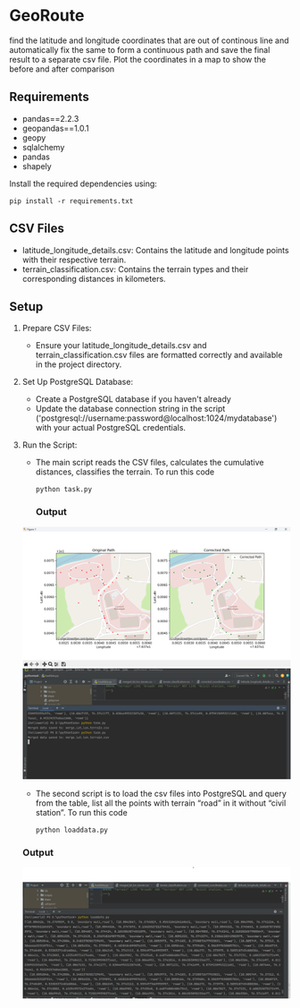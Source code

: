# GeoRoute

find the latitude and longitude coordinates that are out of continous line and automatically fix the same to form a continuous path and save the final result to a 
separate csv file. Plot the coordinates in a map to show the before and after comparison 

## Requirements
* pandas==2.2.3
* geopandas==1.0.1
* geopy
* sqlalchemy
* pandas
* shapely

Install the required dependencies using:



```commandline
pip install -r requirements.txt
```

## CSV Files
* latitude_longitude_details.csv: Contains the latitude and longitude points with their respective terrain.
* terrain_classification.csv: Contains the terrain types and their corresponding distances in kilometers.

## Setup
1. Prepare CSV Files:
    * Ensure your latitude_longitude_details.csv and terrain_classification.csv files are formatted correctly and available in the project directory.

2. Set Up PostgreSQL Database:
    * Create a PostgreSQL database if you haven't already
    * Update the database connection string in the script ('postgresql://username:password@localhost:1024/mydatabase') with your actual PostgreSQL credentials.

3. Run the Script:
    * The main script reads the CSV files, calculates the cumulative distances, classifies the terrain.
       To run this code
        ```
      python task.py
      ```
      ### Output
     ![coordinates and corrected cordinates](images/map.png)
     ![execution](images/execution.png)

    * The second script is to load the csv files into PostgreSQL and query from the table, list all the points with terrain “road” in it without “civil station”.
     To run this code
        ```
      python loaddata.py
      ```
   ### Output
     ![postgress](images/postgress.png)

